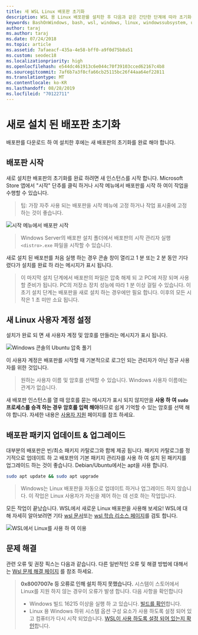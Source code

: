 ```yaml
---
title: 새 WSL Linux 배포판 초기화
description: WSL 용 Linux 배포판를 설치한 후 다음과 같은 간단한 단계에 따라 초기화를 완료 합니다.
keywords: BashOnWindows, bash, wsl, windows, linux, windowssubsystem, ubuntu, debian, suse, windows 10 용 windows 하위 시스템
author: taraj
ms.author: taraj
ms.date: 07/24/2018
ms.topic: article
ms.assetid: 7afaeacf-435a-4e58-bff0-a9f0d75b8a51
ms.custom: seodec18
ms.localizationpriority: high
ms.openlocfilehash: e544dc461913c6e044c70f39103cced62167c4b8
ms.sourcegitcommit: 7af6b7a3f8cfa66cb25115bc26f44aa64ef22811
ms.translationtype: MT
ms.contentlocale: ko-KR
ms.lasthandoff: 08/28/2019
ms.locfileid: "70122711"
---
```

# <a name="initializing-a-newly-installed-distro"></a>새로 설치 된 배포판 초기화
배포판를 다운로드 하 여 설치한 후에는 새 배포판의 초기화를 완료 해야 합니다.

## <a name="launch-a-distro"></a>배포판 시작
새로 설치한 배포판의 초기화를 완료 하려면 새 인스턴스를 시작 합니다. Microsoft Store 앱에서 "시작" 단추를 클릭 하거나 시작 메뉴에서 배포판를 시작 하 여이 작업을 수행할 수 있습니다.

> 팁: 가장 자주 사용 되는 배포판을 시작 메뉴에 고정 하거나 작업 표시줄에 고정 하는 것이 좋습니다.

![시작 메뉴에서 배포판 시작](media/start-menu.png)

> Windows Server의 배포판 설치 폴더에서 배포판의 시작 관리자 실행 `<distro>.exe` 파일을 시작할 수 있습니다.

새로 설치 된 배포판를 처음 실행 하는 경우 콘솔 창이 열리고 1 분 또는 2 분 동안 기다렸다가 설치를 완료 하 라는 메시지가 표시 됩니다.

> 이 마지막 설치 단계에서 배포판의 파일은 압축 해제 되 고 PC에 저장 되며 사용할 준비가 됩니다. PC의 저장소 장치 성능에 따라 1 분 이상 걸릴 수 있습니다. 이 초기 설치 단계는 배포판을 새로 설치 하는 경우에만 필요 합니다. 이후의 모든 시작은 1 초 미만 소요 됩니다.

## <a name="setting-up-a-new-linux-user-account"></a>새 Linux 사용자 계정 설정

설치가 완료 되 면 새 사용자 계정 및 암호를 만들라는 메시지가 표시 됩니다. 

![Windows 콘솔의 Ubuntu 압축 풀기](media/UbuntuInstall.png)

이 사용자 계정은 배포판를 시작할 때 기본적으로 로그인 되는 관리자가 아닌 정규 사용자를 위한 것입니다.

> 원하는 사용자 이름 및 암호를 선택할 수 있습니다. Windows 사용자 이름에는 관계가 없습니다. 

새 배포판 인스턴스를 열 때 암호를 묻는 메시지가 표시 되지 않지만을 **사용 하 여 `sudo`프로세스를 승격 하는 경우 암호를 입력 해야**하므로 쉽게 기억할 수 있는 암호를 선택 해야 합니다. 자세한 내용은 [사용자 지원](user-support.md) 페이지를 참조 하세요.

## <a name="update--upgrade-your-distros-packages"></a>배포판 패키지 업데이트 & 업그레이드

대부분의 배포판은 빈/최소 패키지 카탈로그와 함께 제공 됩니다. 패키지 카탈로그를 정기적으로 업데이트 하 고 배포판의 기본 패키지 관리자를 사용 하 여 설치 된 패키지를 업그레이드 하는 것이 좋습니다. Debian/Ubuntu에서는 apt을 사용 합니다.

```bash
sudo apt update && sudo apt upgrade
```

> Windows는 Linux 배포판을 자동으로 업데이트 하거나 업그레이드 하지 않습니다. 이 작업은 Linux 사용자가 자신을 제어 하는 데 선호 하는 작업입니다.

모든 작업이 끝났습니다. WSL에서 새로운 Linux 배포판을 사용해 보세요! WSL에 대해 자세히 알아보려면 기타 [wsl 문서](https://aka.ms/wsldocs)또는 [wsl 학습 리소스 페이지](https://aka.ms/learnwsl)를 검토 합니다.

![WSL에서 Linux를 사용 하 여 이용](media/linux-on-wsl.png)

## <a name="troubleshooting"></a>문제 해결

관련 오류 및 권장 픽스는 다음과 같습니다. 다른 일반적인 오류 및 해결 방법에 대해서는 [Wsl 문제 해결 페이지](troubleshooting.md) 를 참조 하세요.

> **0x8007007e 등 오류로 인해 설치 하지 못했습니다.** 시스템이 스토어에서 Linux를 지원 하지 않는 경우이 오류가 발생 합니다.  다음 사항을 확인합니다
> * Windows 빌드 16215 이상을 실행 하 고 있습니다. [빌드를 확인](troubleshooting.md#check-your-build-number)합니다.
> * Linux 용 Windows 하위 시스템 옵션 구성 요소가 사용 하도록 설정 되어 있고 컴퓨터가 다시 시작 되었습니다.  [WSL이 사용 하도록 설정 되어 있는지 확인](troubleshooting.md#confirm-wsl-is-enabled)합니다.
